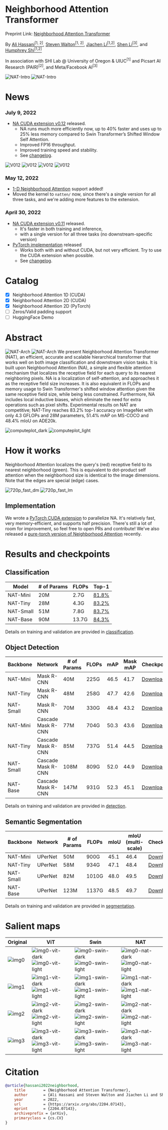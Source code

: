 # Neighborhood Attention Transformer


Preprint Link: [Neighborhood Attention Transformer
](https://arxiv.org/abs/2204.07143)

By [Ali Hassani<sup>[1, 2]</sup>](https://alihassanijr.com/),
[Steven Walton<sup>[1, 2]</sup>](https://stevenwalton.github.io/),
[Jiachen Li<sup>[1,2]</sup>](https://chrisjuniorli.github.io/), 
[Shen Li<sup>[3]</sup>](https://mrshenli.github.io/), 
and
[Humphrey Shi<sup>[1,2]</sup>](https://www.humphreyshi.com/)

In association with SHI Lab @ University of Oregon & UIUC<sup>[1]</sup> and
Picsart AI Research (PAIR)<sup>[2]</sup>, and Meta/Facebook AI<sup>[3]</sup>


![NAT-Intro](assets/intro_dark.png#gh-dark-mode-only)
![NAT-Intro](assets/intro_light.png#gh-light-mode-only)


# News

### July 9, 2022
* [NA CUDA extension v0.12](NATTEN.md) released.
  * NA runs much more efficiently now, up to 40% faster and uses up to 25% less memory compared to Swin Transformer’s Shifted Window Self Attention.
  * Improved FP16 throughput.
  * Improved training speed and stability.
  * See [changelog](CHANGELOG.md).

![V012](assets/v012dark.png#gh-dark-mode-only) ![V012](assets/v012light.png#gh-light-mode-only)
![V012](assets/kernelmemory_dark.png#gh-dark-mode-only) ![V012](assets/kernelmemory_light.png#gh-light-mode-only)


### May 12, 2022
* [1-D Neighborhood Attention](NATTEN.md) support added!
* Moved the kernel to `natten/` now, since there's a single version for all three tasks, and we're adding more features to the extension.

### April 30, 2022
* [NA CUDA extension v0.11](NATTEN.md) released.
  * It's faster in both training and inference, 
  * with a single version for all three tasks (no downstream-specific version)
* [PyTorch implementation](NATTEN.md) released
  * Works both with and without CUDA, but not very efficient. Try to use the CUDA extension when possible.
  * See [changelog](CHANGELOG.md).

# Catalog
- [x] Neighborhood Attention 1D (CUDA)
- [x] Neighborhood Attention 2D (CUDA)
- [x] Neighborhood Attention 2D (PyTorch)
- [ ] Zeros/Valid padding support
- [ ] HuggingFace Demo

# Abstract
![NAT-Arch](assets/model_dark.png#gh-dark-mode-only)
![NAT-Arch](assets/model_light.png#gh-light-mode-only)
We present Neighborhood Attention Transformer (NAT), an efficient, 
accurate and scalable hierarchical transformer that works well on 
both image classification and downstream vision tasks. 
It is built upon Neighborhood Attention (NA), 
a simple and flexible attention mechanism that localizes the 
receptive field for each query to its nearest neighboring pixels. 
NA is a localization of self-attention, and approaches it as the 
receptive field size increases. 
It is also equivalent in FLOPs and memory usage to Swin 
Transformer's shifted window attention given the same receptive 
field size, while being less constrained. Furthermore, 
NA includes local inductive biases, which eliminate the need for 
extra operations such as pixel shifts. 
Experimental results on NAT are competitive; 
NAT-Tiny reaches 83.2% top-1 accuracy on ImageNet with only 
4.3 GFLOPs and 28M parameters, 
51.4% mAP on MS-COCO and 48.4% mIoU on ADE20k.


![computeplot_dark](assets/computeplot_dark.png#gh-dark-mode-only)
![computeplot_light](assets/computeplot_light.png#gh-light-mode-only)

# How it works
Neighborhood Attention localizes the query's (red) receptive field to its nearest neighborhood (green). 
This is equivalent to dot-product self attention when the neighborhood size is identical to the image dimensions. 
Note that the edges are special (edge) cases.

![720p_fast_dm](assets/720p_fast_dm.gif#gh-dark-mode-only)
![720p_fast_lm](assets/720p_fast_lm.gif#gh-light-mode-only)

## Implementation
We wrote a [PyTorch CUDA extension](NATTEN.md) to parallelize NA. 
It's relatively fast, very memory-efficient, and supports half precision.
There's still a lot of room for improvement, so feel free to open PRs and contribute!
We've also released a [pure-torch version of Neighborhood Attention](NATTEN.md) recently.

# Results and checkpoints

## Classification
| Model | # of Params | FLOPs | Top-1 |
|---|---|---|---|
| NAT-Mini | 20M | 2.7G | [81.8%](http://ix.cs.uoregon.edu/~alih/nat/checkpoints/CLS/nat_mini.pth) |
| NAT-Tiny | 28M | 4.3G | [83.2%](http://ix.cs.uoregon.edu/~alih/nat/checkpoints/CLS/nat_tiny.pth) |
| NAT-Small | 51M | 7.8G | [83.7%](http://ix.cs.uoregon.edu/~alih/nat/checkpoints/CLS/nat_small.pth) |
| NAT-Base | 90M | 13.7G | [84.3%](http://ix.cs.uoregon.edu/~alih/nat/checkpoints/CLS/nat_base.pth) |


Details on training and validation are provided in [classification](classification/README.md).

## Object Detection
| Backbone | Network | # of Params | FLOPs | mAP | Mask mAP | Checkpoint |
|---|---|---|---|---|---|---|
| NAT-Mini | Mask R-CNN | 40M | 225G | 46.5 | 41.7 | [Download](http://ix.cs.uoregon.edu/~alih/nat/checkpoints/DET/nat_mini_maskrcnn.pth) |
| NAT-Tiny | Mask R-CNN | 48M | 258G | 47.7 | 42.6 | [Download](http://ix.cs.uoregon.edu/~alih/nat/checkpoints/DET/nat_tiny_maskrcnn.pth) |
| NAT-Small | Mask R-CNN | 70M | 330G | 48.4 | 43.2 | [Download](http://ix.cs.uoregon.edu/~alih/nat/checkpoints/DET/nat_small_maskrcnn.pth) |
| NAT-Mini | Cascade Mask R-CNN | 77M | 704G | 50.3 | 43.6 | [Download](http://ix.cs.uoregon.edu/~alih/nat/checkpoints/DET/nat_mini_cascademaskrcnn.pth) |
| NAT-Tiny | Cascade Mask R-CNN | 85M | 737G | 51.4 | 44.5 | [Download](http://ix.cs.uoregon.edu/~alih/nat/checkpoints/DET/nat_tiny_cascademaskrcnn.pth) |
| NAT-Small | Cascade Mask R-CNN | 108M | 809G | 52.0 | 44.9 | [Download](http://ix.cs.uoregon.edu/~alih/nat/checkpoints/DET/nat_small_cascademaskrcnn.pth) |
| NAT-Base | Cascade Mask R-CNN | 147M | 931G | 52.3 | 45.1 | [Download](http://ix.cs.uoregon.edu/~alih/nat/checkpoints/DET/nat_base_cascademaskrcnn.pth) |

Details on training and validation are provided in [detection](detection/README.md).

## Semantic Segmentation
| Backbone | Network | # of Params | FLOPs | mIoU | mIoU (multi-scale) | Checkpoint |
|---|---|---|---|---|---|---|
| NAT-Mini | UPerNet | 50M | 900G | 45.1 | 46.4 | [Download](http://ix.cs.uoregon.edu/~alih/nat/checkpoints/SEG/nat_mini_upernet.pth) |
| NAT-Tiny | UPerNet| 58M | 934G | 47.1 | 48.4 | [Download](http://ix.cs.uoregon.edu/~alih/nat/checkpoints/SEG/nat_tiny_upernet.pth) |
| NAT-Small | UPerNet | 82M | 1010G | 48.0 | 49.5 | [Download](http://ix.cs.uoregon.edu/~alih/nat/checkpoints/SEG/nat_small_upernet.pth) |
| NAT-Base | UPerNet | 123M | 1137G | 48.5 | 49.7 | [Download](http://ix.cs.uoregon.edu/~alih/nat/checkpoints/SEG/nat_base_upernet.pth) |

Details on training and validation are provided in [segmentation](segmentation/README.md).

# Salient maps

| Original | ViT | Swin | NAT |
|---|---|---|---|
| ![img0](assets/salient/img0.png) | ![img0-vit-dark](assets/salient/img0_vit_dark.png#gh-dark-mode-only)![img0-vit-light](assets/salient/img0_vit_light.png#gh-light-mode-only)  | ![img0-swin-dark](assets/salient/img0_swin_dark.png#gh-dark-mode-only)![img0-swin-light](assets/salient/img0_swin_light.png#gh-light-mode-only) | ![img0-nat-dark](assets/salient/img0_nat_dark.png#gh-dark-mode-only)![img0-nat-light](assets/salient/img0_nat_light.png#gh-light-mode-only) |
| ![img1](assets/salient/img1.png) | ![img1-vit-dark](assets/salient/img1_vit_dark.png#gh-dark-mode-only)![img1-vit-light](assets/salient/img1_vit_light.png#gh-light-mode-only)  | ![img1-swin-dark](assets/salient/img1_swin_dark.png#gh-dark-mode-only)![img1-swin-light](assets/salient/img1_swin_light.png#gh-light-mode-only) | ![img1-nat-dark](assets/salient/img1_nat_dark.png#gh-dark-mode-only)![img1-nat-light](assets/salient/img1_nat_light.png#gh-light-mode-only) |
| ![img2](assets/salient/img2.png) | ![img2-vit-dark](assets/salient/img2_vit_dark.png#gh-dark-mode-only)![img2-vit-light](assets/salient/img2_vit_light.png#gh-light-mode-only)  | ![img2-swin-dark](assets/salient/img2_swin_dark.png#gh-dark-mode-only)![img2-swin-light](assets/salient/img2_swin_light.png#gh-light-mode-only) | ![img2-nat-dark](assets/salient/img2_nat_dark.png#gh-dark-mode-only)![img2-nat-light](assets/salient/img2_nat_light.png#gh-light-mode-only) |
| ![img3](assets/salient/img3.png) | ![img3-vit-dark](assets/salient/img3_vit_dark.png#gh-dark-mode-only)![img3-vit-light](assets/salient/img3_vit_light.png#gh-light-mode-only)  | ![img3-swin-dark](assets/salient/img3_swin_dark.png#gh-dark-mode-only)![img3-swin-light](assets/salient/img3_swin_light.png#gh-light-mode-only) | ![img3-nat-dark](assets/salient/img3_nat_dark.png#gh-dark-mode-only)![img3-nat-light](assets/salient/img3_nat_light.png#gh-light-mode-only) |


# Citation
```bibtex
@article{hassani2022neighborhood,
	title        = {Neighborhood Attention Transformer},
	author       = {Ali Hassani and Steven Walton and Jiachen Li and Shen Li and Humphrey Shi},
	year         = 2022,
	url          = {https://arxiv.org/abs/2204.07143},
	eprint       = {2204.07143},
	archiveprefix = {arXiv},
	primaryclass = {cs.CV}
}
```
